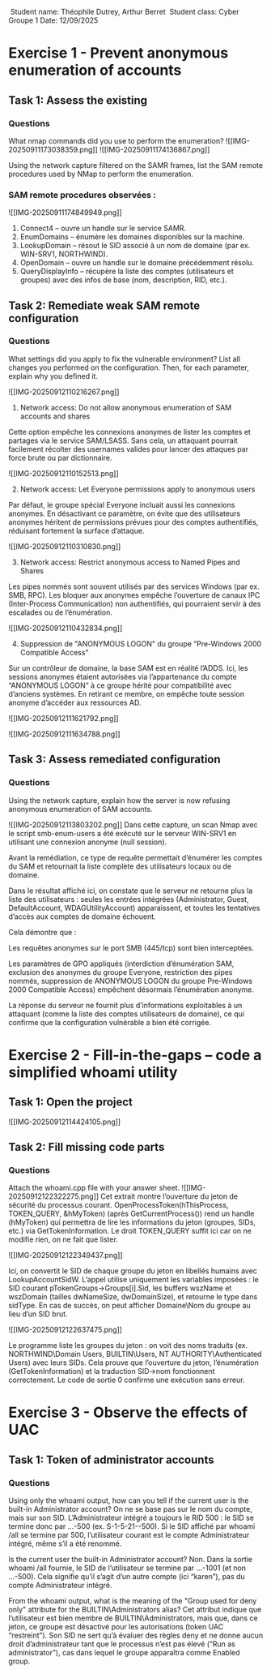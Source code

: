 ‍ Student name: Théophile Dutrey, Arthur Berret 
️ Student class: Cyber Groupe 1
 Date: 12/09/2025

# Exercise 1 - Prevent anonymous enumeration of accounts
## Task 1: Assess the existing
### Questions
What nmap commands did you use to perform the enumeration?
![[IMG-20250911173038359.png]]
![[IMG-20250911174136867.png]]

Using the network capture filtered on the SAMR frames, list the SAM remote procedures used by NMap to perform the enumeration.

### SAM remote procedures observées :

![[IMG-20250911174849949.png]]


1. Connect4 – ouvre un handle sur le service SAMR.
2. EnumDomains – énumère les domaines disponibles sur la machine.
3. LookupDomain – résout le SID associé à un nom de domaine (par ex. WIN-SRV1, NORTHWIND).
4. OpenDomain – ouvre un handle sur le domaine précédemment résolu.
5.  QueryDisplayInfo – récupère la liste des comptes (utilisateurs et groupes) avec des infos de base (nom, description, RID, etc.).

## Task 2: Remediate weak SAM remote configuration
### Questions
What settings did you apply to fix the vulnerable environment? List all changes you performed on the configuration. Then, for each parameter, explain why you defined it.

![[IMG-20250912110216267.png]]

1. Network access: Do not allow anonymous enumeration of SAM accounts and shares

Cette option empêche les connexions anonymes de lister les comptes et partages via le service SAM/LSASS. Sans cela, un attaquant pourrait facilement récolter des usernames valides pour lancer des attaques par force brute ou par dictionnaire.

![[IMG-20250912110152513.png]]



2. Network access: Let Everyone permissions apply to anonymous users

Par défaut, le groupe spécial Everyone incluait aussi les connexions anonymes. En désactivant ce paramètre, on évite que des utilisateurs anonymes héritent de permissions prévues pour des comptes authentifiés, réduisant fortement la surface d’attaque.

![[IMG-20250912110310830.png]]



3. Network access: Restrict anonymous access to Named Pipes and Shares

Les pipes nommés sont souvent utilisés par des services Windows (par ex. SMB, RPC). Les bloquer aux anonymes empêche l’ouverture de canaux IPC (Inter-Process Communication) non authentifiés, qui pourraient servir à des escalades ou de l’énumération.

![[IMG-20250912110432834.png]]



4. Suppression de "ANONYMOUS LOGON" du groupe “Pre-Windows 2000 Compatible Access”

Sur un contrôleur de domaine, la base SAM est en réalité l’ADDS. Ici, les sessions anonymes étaient autorisées via l’appartenance du compte “ANONYMOUS LOGON” à ce groupe hérité pour compatibilité avec d’anciens systèmes. En retirant ce membre, on empêche toute session anonyme d’accéder aux ressources AD. 

![[IMG-20250912111621792.png]]

![[IMG-20250912111634788.png]]



## Task 3: Assess remediated configuration
### Questions
Using the network capture, explain how the server is now refusing anonymous enumeration of SAM accounts.

![[IMG-20250912113803202.png]]
Dans cette capture, un scan Nmap avec le script smb-enum-users a été exécuté sur le serveur WIN-SRV1 en utilisant une connexion anonyme (null session).

Avant la remédiation, ce type de requête permettait d’énumérer les comptes du SAM et retournait la liste complète des utilisateurs locaux ou de domaine.

Dans le résultat affiché ici, on constate que le serveur ne retourne plus la liste des utilisateurs : seules les entrées intégrées (Administrator, Guest, DefaultAccount, WDAGUtilityAccount) apparaissent, et toutes les tentatives d’accès aux comptes de domaine échouent.

Cela démontre que :

Les requêtes anonymes sur le port SMB (445/tcp) sont bien interceptées.

Les paramètres de GPO appliqués (interdiction d’énumération SAM, exclusion des anonymes du groupe Everyone, restriction des pipes nommés, suppression de ANONYMOUS LOGON du groupe Pre-Windows 2000 Compatible Access) empêchent désormais l’énumération anonyme.

La réponse du serveur ne fournit plus d’informations exploitables à un attaquant (comme la liste des comptes utilisateurs de domaine), ce qui confirme que la configuration vulnérable a bien été corrigée.
# Exercise 2 - Fill-in-the-gaps – code a simplified whoami utility

## Task 1: Open the project

![[IMG-20250912114424105.png]]

## Task 2: Fill missing code parts

### Questions
Attach the whoami.cpp file with your answer sheet.
![[IMG-20250912122322275.png]]
Cet extrait montre l’ouverture du jeton de sécurité du processus courant. OpenProcessToken(hThisProcess, TOKEN_QUERY, &hMyToken) (après GetCurrentProcess()) rend un handle (hMyToken) qui permettra de lire les informations du jeton (groupes, SIDs, etc.) via GetTokenInformation. Le droit TOKEN_QUERY suffit ici car on ne modifie rien, on ne fait que lister.

![[IMG-20250912122349437.png]]

Ici, on convertit le SID de chaque groupe du jeton en libellés humains avec LookupAccountSidW. L’appel utilise uniquement les variables imposées : le SID courant pTokenGroups->Groups[i].Sid, les buffers wszName et wszDomain (tailles dwNameSize, dwDomainSize), et retourne le type dans sidType. En cas de succès, on peut afficher Domaine\Nom du groupe au lieu d’un SID brut.

![[IMG-20250912122637475.png]]

Le programme liste les groupes du jeton : on voit des noms traduits (ex. NORTHWIND\Domain Users, BUILTIN\Users, NT AUTHORITY\Authenticated Users) avec leurs SIDs. Cela prouve que l’ouverture du jeton, l’énumération (GetTokenInformation) et la traduction SID→nom fonctionnent correctement. Le code de sortie 0 confirme une exécution sans erreur.
# Exercise 3 - Observe the effects of UAC
## Task 1: Token of administrator accounts
### Questions
Using only the whoami output, how can you tell if the current user is the built-in Administrator account?
On ne se base pas sur le nom du compte, mais sur son SID. L’Administrateur intégré a toujours le RID 500 : le SID se termine donc par …-500 (ex. S-1-5-21-<DomainOrMachineSID>-500). Si le SID affiché par whoami /all se termine par 500, l’utilisateur courant est le compte Administrateur intégré, même s’il a été renommé.

Is the current user the built-in Administrator account?
Non. Dans la sortie whoami /all fournie, le SID de l’utilisateur se termine par …-1001 (et non …-500). Cela signifie qu’il s’agit d’un autre compte (ici “karen”), pas du compte Administrateur intégré.

From the whoami output, what is the meaning of the "Group used for deny only" attribute for the BUILTIN\Administrators alias?
Cet attribut indique que l’utilisateur est bien membre de BUILTIN\Administrators, mais que, dans ce jeton, ce groupe est désactivé pour les autorisations (token UAC “restreint”). Son SID ne sert qu’à évaluer des règles deny et ne donne aucun droit d’administrateur tant que le processus n’est pas élevé (“Run as administrator”), cas dans lequel le groupe apparaîtra comme Enabled group.





